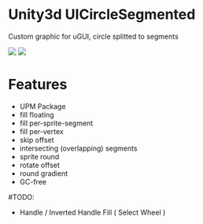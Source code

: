 # Unity3d UICircleSegmented
Custom graphic for uGUI, circle splitted to segments 

![](https://github.com/mitay-walle/Unity3d-UICircleSegmented/blob/master/Documentation/Inspector_preview.png)
![](https://github.com/mitay-walle/Unity3d-UICircleSegmented/blob/master/Documentation/samples_animated.gif)
# Features
- UPM Package
- fill floating
- fill per-sprite-segment
- fill per-vertex
- skip offset
- intersecting (overlapping) segments
- sprite round
- rotate offset
- round gradient
- GC-free

#TODO:
- Handle / Inverted Handle Fill ( Select Wheel )

